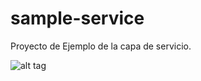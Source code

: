 # sample-service

Proyecto de Ejemplo de la capa de servicio.

![alt tag](http://martinfowler.com/eaaCatalog/ServiceLayerSketch.gif)
